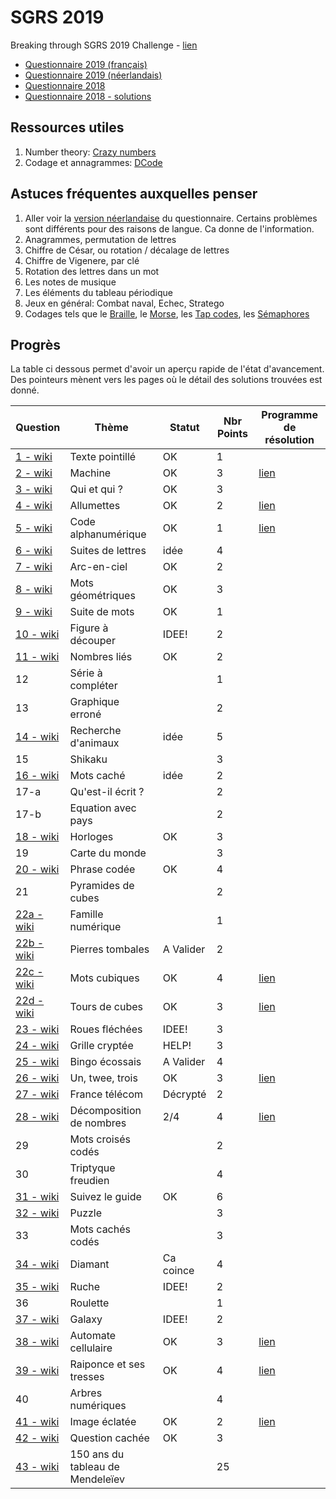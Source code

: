 # SGRS 2019
Breaking through SGRS 2019 Challenge - [lien](https://www.mil.be/fr/communiques-presse/les-enigmes-du-sgrs-sont-de-retour)

* [Questionnaire 2019 (français)](./doc/SGRS%202019.pdf)
* [Questionnaire 2019 (néerlandais)](./doc/SGRS%202019%20-%20NL.pdf)
* [Questionnaire 2018](./doc/SGRS%202018.pdf)
* [Questionnaire 2018 - solutions](./doc/SGRS%202018%20-%20Soluce.pdf)

## Ressources utiles

1. Number theory: [Crazy numbers](https://www.crazy-numbers.com/)
2. Codage et annagrammes: [DCode](https://www.dcode.fr/)


## Astuces fréquentes auxquelles penser

1. Aller voir la [version néerlandaise](doc/SGRS%202019%20-%20NL.pdf) du questionnaire. Certains problèmes sont différents pour des raisons de langue. Ca donne de l'information.
2. Anagrammes, permutation de lettres
3. Chiffre de César, ou rotation / décalage de lettres
4. Chiffre de Vigenere, par clé
5. Rotation des lettres dans un mot
6. Les notes de musique
7. Les éléments du tableau périodique
8. Jeux en général: Combat naval, Echec, Stratego
9. Codages tels que le [Braille](https://fr.wikipedia.org/wiki/Braille), le [Morse](https://fr.wikipedia.org/wiki/Code_Morse_international), les [Tap codes](https://fr.wikipedia.org/wiki/Tap_code), les [Sémaphores](https://fr.wikipedia.org/wiki/Alphabet_s%C3%A9maphore)


## Progrès
La table ci dessous permet d'avoir un aperçu rapide de l'état d'avancement. Des pointeurs mènent vers les pages où le détail des solutions trouvées est donné.

| Question | Thème | Statut | Nbr Points | Programme de résolution |
|----------|-------|--------|------------| ----------------------- |
| [1 - wiki](wiki/P01.md) | Texte pointillé                       |  OK  | 1 |                      |
| [2 - wiki](wiki/P02.md) | Machine                               |  OK  | 3 | [lien](code/P02_eke.py)  |
| [3 - wiki](wiki/P03.md) | Qui et qui ?                          |  OK  | 3 |                      |
| [4 - wiki](wiki/P04.md) | Allumettes                            |  OK  | 2 | [lien](code/P04.py)  |
| [5 - wiki](wiki/P05.md) | Code alphanumérique                   |  OK  | 1 | [lien](code/P05.py)  |
| [6 - wiki](wiki/P06.md) | Suites de lettres                     | idée | 4 |                      |
| [7 - wiki](wiki/P07.md) | Arc-en-ciel                           |  OK  | 2 |                      |
| [8 - wiki](wiki/P08.md) | Mots géométriques                     |  OK  | 3 |                      |
| [9 - wiki](wiki/P09.md) | Suite de mots                         |  OK  | 1 |                      |
| [10 - wiki](wiki/P10.md)| Figure à découper                     | IDEE!| 2 |                      |
|[11 - wiki](wiki/P11.md) | Nombres liés                          | OK   | 2 |                      |
| 12                      | Série à compléter                     |      | 1 |                      |
| 13                      | Graphique erroné                      |      | 2 |                      |
|[14 - wiki](wiki/P14.md) | Recherche d'animaux                   | idée | 5 |                      |
| 15                      | Shikaku                               |      | 3 |                      |
|[16 - wiki](wiki/P16.md) | Mots caché                            |idée  | 2 |                      |
| 17-a                    | Qu'est-il écrit ?                     |      | 2 |                      |
| 17-b                    | Equation avec pays                    |      | 2 |                      |
| [18 - wiki](wiki/P18.md)| Horloges                              | OK   | 3 |                      |
| 19                      | Carte du monde                        |      | 3 |                      |
| [20 - wiki](wiki/P20.md)| Phrase codée                          | OK   | 4 |                      |
| 21                      | Pyramides de cubes                    |      | 2 |                      |
|[22a - wiki](wiki/P22A.md)| Famille numérique                    |      | 1 |                      |
|[22b - wiki](wiki/P22B.md)| Pierres tombales                     |A Valider| 2 |                      |
|[22c - wiki](wiki/P22C.md)| Mots cubiques                        |  OK  | 4 | [lien](code/P22c.py) |
|[22d - wiki](wiki/P22D.md)| Tours de cubes                       |  OK  | 3 | [lien](code/P22d.py) |
|[23 - wiki](wiki/P23.md) | Roues fléchées                        |IDEE! | 3 |                      |
|[24 - wiki](wiki/P24.md) | Grille cryptée                        | HELP!| 3 |                      |
|[25 - wiki](wiki/P25.md) | Bingo écossais                        |A Valider| 4 |                      |
|[26 - wiki](wiki/P26.md) | Un, twee, trois                       | OK   | 3 | [lien](code/P26.py)  |
|[27 - wiki](wiki/P27.md) | France télécom                        |Décrypté| 2 |                      |
|[28 - wiki](wiki/P28.md) | Décomposition de nombres              | 2/4  | 4 | [lien](code/P28.py)  |
| 29                      | Mots croisés codés                    |      | 2 |                      |
| 30                      | Triptyque freudien                    |      | 4 |                      |
|[31 - wiki](wiki/P31.md) | Suivez le guide                       | OK   | 6 |                      |
|[32 - wiki](wiki/P32.md) | Puzzle                                |      | 3 |                      |
| 33                      | Mots cachés codés                     |      | 3 |                      |
|[34 - wiki](wiki/P34.md) | Diamant                               |Ca coince| 4 |                      |
|[35 - wiki](wiki/P35.md) | Ruche                                 |IDEE! | 2 |                      |
| 36                      | Roulette                              |      | 1 |                      |
|[37 - wiki](wiki/P37.md) | Galaxy                                |IDEE! | 2 |                      |
|[38 - wiki](wiki/P38.md) | Automate cellulaire                   |  OK  | 3 | [lien](code/P38.py)  |
|[39 - wiki](wiki/P39.md) | Raiponce et ses tresses               |  OK  | 4 | [lien](code/P39.py)  |
| 40                      | Arbres numériques                     |      | 4 |                      |
|[41 - wiki](wiki/P41.md) | Image éclatée                         |  OK  | 2 | [lien](code/P41.py)  |
|[42 - wiki](wiki/P42.md) | Question cachée                       |  OK  | 3 |                      |
|[43 - wiki](wiki/P43.md) | 150 ans du tableau de Mendeleïev      |      |25 |                      |
